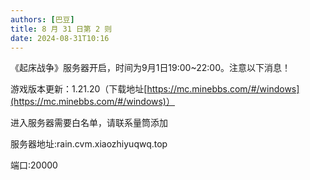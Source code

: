 ```yaml
---
authors: [巴豆]
title: 8 月 31 日第 2 则
date: 2024-08-31T10:16
---
```


《起床战争》服务器开启，时间为9月1日19:00~22:00。注意以下消息！

游戏版本更新：1.21.20（下载地址[https://mc.minebbs.com/#/windows](https://mc.minebbs.com/#/windows)）

进入服务器需要白名单，请联系量筒添加

服务器地址:rain.cvm.xiaozhiyuqwq.top

端口:20000
